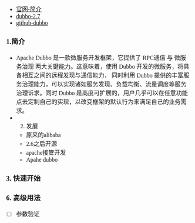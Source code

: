 <font face="Simsun" size=3>

- [官网-简介](https://dubbo.apache.org/zh/docs/introduction/)
- [dubbo-2.7](https://dubbo.apache.org/zh/docs/v2.7/user/)
- [github-dubbo](https://github.com/apache/dubbo)

### 1.简介

- Apache Dubbo 是一款微服务开发框架，它提供了 RPC通信 与 微服务治理 两大关键能力。这意味着，使用 Dubbo 开发的微服务，将具备相互之间的远程发现与通信能力， 同时利用 Dubbo 提供的丰富服务治理能力，可以实现诸如服务发现、负载均衡、流量调度等服务治理诉求。同时 Dubbo 是高度可扩展的，用户几乎可以在任意功能点去定制自己的实现，以改变框架的默认行为来满足自己的业务需求。
- 2. 发展
  - 原来的alibaba
  - 2.6之后开源
  - apache接管开发
  - Apahe dubbo

### 3. 快速开始

### 6. 高级用法

- [ ] 参数验证

</font>